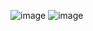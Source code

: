 ![image](https://user-images.githubusercontent.com/81925127/128610770-819c6892-b3a8-4ebf-9752-c1e634184eb1.png)
![image](https://user-images.githubusercontent.com/81925127/128610785-cbfbec19-5e9f-4b72-abe4-00711a341b84.png)
